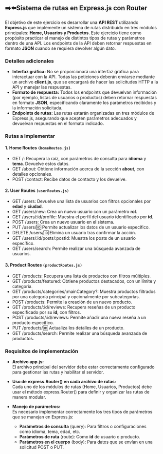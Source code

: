 ## ➡️⬅️Sistema de rutas en Express.js con Router

El objetivo de este ejercicio es desarrollar una **API REST** utilizando **Express.js** que implemente un sistema de rutas distribuido en tres módulos principales: **Home, Usuarios y Productos**. Este ejercicio tiene como propósito practicar el manejo de distintos tipos de rutas y parámetros dentro de una API. Los endpoints de la API deben retornar respuestas en formato **JSON** cuando se requiera devolver algún dato.

### Detalles adicionales

- **Interfaz gráfica:** No se proporcionará una interfaz gráfica para interactuar con la API. Todas las peticiones deberán enviarse mediante un archivo **client.js**, que se encargará de hacer las solicitudes HTTP a la API y manejar las respuestas.
- **Formato de respuesta:** Todos los endpoints que devuelvan información (por ejemplo, listas de usuarios o productos) deben retornar respuestas en formato **JSON**, especificando claramente los parámetros recibidos y la información solicitada.
- **Endpoints de rutas:** Las rutas estarán organizadas en tres módulos de Express.js, asegurando que acepten parámetros adecuados y devuelvan respuestas en el formato indicado.

### Rutas a implementar

#### 1. Home Routes `(homeRoutes.js)`
- GET /: Recupera la raíz, con parámetros de consulta para **idioma** y **tema**. Devuelve estos datos.
- GET /about: Obtiene información acerca de la sección **about**, con detalles opcionales.
- POST /contact: Recibe datos de contacto y los devuelve.

#### 2. User Routes `(userRoutes.js)`
- GET /users: Devuelve una lista de usuarios con filtros opcionales por **edad** y **ciudad**.
- GET /users/new: Crea un nuevo usuario con un parámetro **rol**.
- GET /users/:id/profile: Muestra el perfil del usuario identificado por **id**.
- POST /users: Crea un nuevo usuario en el sistema.
- PUT /users/:id: Permite actualizar los datos de un usuario específico.
- DELETE /users/:id: Elimina un usuario tras confirmar la acción.
- GET /users/:id/posts/:postId: Muestra los posts de un usuario específico.
- GET /users/search: Permite realizar una búsqueda avanzada de usuarios.

#### 3. Product Routes `(productRoutes.js)`
- GET /products: Recupera una lista de productos con filtros múltiples.
- GET /products/featured: Obtiene productos destacados, con un límite y categoría.
- GET /products/categories/:mainCategory?: Muestra productos filtrados por una categoría principal y opcionalmente por subcategorías.
- POST /products: Permite la creación de un nuevo producto.
- GET /products/:id/reviews: Recupera reseñas de un producto especificado por su **id**, con filtros.
- POST /products/:id/reviews: Permite añadir una nueva reseña a un producto específico.
- PUT /products/:id: Actualiza los detalles de un producto.
- GET /products/search: Permite realizar una búsqueda avanzada de productos.

### Requisitos de implementación

- **Archivo app.js:**  
El archivo principal del servidor debe estar correctamente configurado para gestionar las rutas y habilitar el servidor.

- **Uso de express.Router() en cada archivo de rutas:**  
Cada uno de los módulos de rutas (Home, Usuarios, Productos) debe usar el método express.Router() para definir y organizar las rutas de manera modular.

- **Manejo de parámetros:**  
Es necesario implementar correctamente los tres tipos de parámetros que se manejan en Express.js:

    - **Parámetros de consulta** (query): Para filtros o configuraciones como idioma, tema, edad, etc.
    - **Parámetros de ruta** (route): Como **id** de usuario o producto.
    - **Parámetros en el cuerpo** (body): Para datos que se envían en una solicitud POST o PUT.
